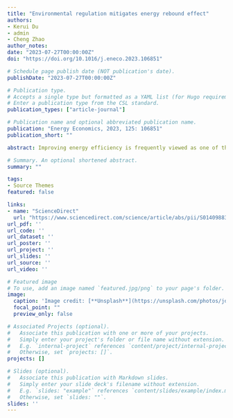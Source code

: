 ```yaml
---
title: "Environmental regulation mitigates energy rebound effect"
authors:
- Kerui Du
- admin
- Cheng Zhao
author_notes:
date: "2023-07-27T00:00:00Z"
doi: "https://doi.org/10.1016/j.eneco.2023.106851"

# Schedule page publish date (NOT publication's date).
publishDate: "2023-07-27T00:00:00Z"

# Publication type.
# Accepts a single type but formatted as a YAML list (for Hugo requirements).
# Enter a publication type from the CSL standard.
publication_types: ["article-journal"]

# Publication name and optional abbreviated publication name.
publication: "Energy Economics, 2023, 125: 106851"
publication_short: ""

abstract: Improving energy efficiency is frequently viewed as one of the most effective ways to tackle climate warming and environmental degradation. Yet recent studies recognized that producers might take advantage of energy efficiency gains such as substituting capital and labor with energy and expanding production scale, which diminishes the energy-saving effect of energy efficiency improvement. The so-called rebound effect has drawn extensive attention from both academia and policymakers. Nevertheless, the determinants of the magnitude of the energy rebound effect are rarely known. This paper aims to fill some literature gaps. We theoretically rationalize how environmental regulation shapes the energy rebound effect. Taking the environmental policy in China’s 11th Five-Year Plan as a quasi-experiment, we employ the difference-in-difference-in-differences method to estimate the moderating effect of environmental regulation on the relationship between energy efficiency and energy consumption. We document that the rebound effect negatively correlates with the emission reduction mandates. Thus, environmental regulation plays a positive role in limiting the energy rebound effect.

# Summary. An optional shortened abstract.
summary: ""

tags:
- Source Themes
featured: false

links:
- name: "ScienceDirect"
  url: "https://www.sciencedirect.com/science/article/abs/pii/S0140988323003493"
url_pdf: ''
url_code: ''
url_dataset: ''
url_poster: ''
url_project: ''
url_slides: ''
url_source: ''
url_video: ''

# Featured image
# To use, add an image named `featured.jpg/png` to your page's folder. 
image:
  caption: 'Image credit: [**Unsplash**](https://unsplash.com/photos/jdD8gXaTZsc)'
  focal_point: ""
  preview_only: false

# Associated Projects (optional).
#   Associate this publication with one or more of your projects.
#   Simply enter your project's folder or file name without extension.
#   E.g. `internal-project` references `content/project/internal-project/index.md`.
#   Otherwise, set `projects: []`.
projects: []

# Slides (optional).
#   Associate this publication with Markdown slides.
#   Simply enter your slide deck's filename without extension.
#   E.g. `slides: "example"` references `content/slides/example/index.md`.
#   Otherwise, set `slides: ""`.
slides: ''
---
```

